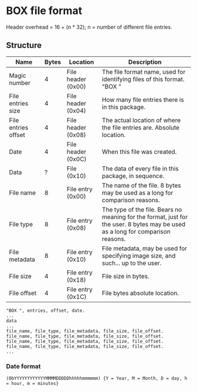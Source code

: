 # BOX file format

Header overhead = 16 + (n * 32); n = number of different file entries.

## Structure
|Name|Bytes|Location|Description|
|-|-|-|-|
|Magic number|4|File header (0x00)|The file format name, used for identifying files of this format. "BOX "|
|File entries size|4|File header (0x04)|How many file entries there is in this package.|
|File entries offset|4|File header (0x08)|The actual location of where the file entries are. Absolute location.|
|Date|4|File header (0x0C)|When this file was created.|
|Data|?|File (0x10)|The data of every file in this package, in sequence.|
|File name|8|File entry (0x00)|The name of the file. 8 bytes may be used as a long for comparison reasons.|
|File type|8|File entry (0x08)|The type of the file. Bears no meaning for the format, just for the user. 8 bytes may be used as a long for comparison reasons.|
|File metadata|8|File entry (0x10)|File metadata, may be used for specifying image size, and such... up to the user.|
|File size|4|File entry (0x18)|File size in bytes.|
|File offset|4|File entry (0x1C)|File bytes absolute location.|

```
"BOX ", entries, offset, date.
...
data
...
file_name, file_type, file_metadata, file_size, file_offset.
file_name, file_type, file_metadata, file_size, file_offset.
file_name, file_type, file_metadata, file_size, file_offset.
file_name, file_type, file_metadata, file_size, file_offset.
...
```

### Date format
```(0bYYYYYYYYYYYYMMMMDDDDDhhhhhmmmmmm) {Y = Year, M = Month, D = day, h = hour, m = minutes}```
